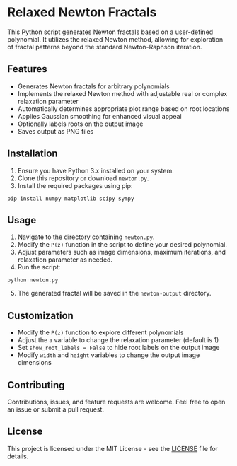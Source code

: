 # Relaxed Newton Fractals

This Python script generates Newton fractals based on a user-defined polynomial. It utilizes the relaxed Newton method, allowing for exploration of fractal patterns beyond the standard Newton-Raphson iteration.

## Features

- Generates Newton fractals for arbitrary polynomials
- Implements the relaxed Newton method with adjustable real or complex relaxation parameter
- Automatically determines appropriate plot range based on root locations
- Applies Gaussian smoothing for enhanced visual appeal
- Optionally labels roots on the output image
- Saves output as PNG files

## Installation

1. Ensure you have Python 3.x installed on your system.
2. Clone this repository or download `newton.py`.
3. Install the required packages using pip:

```pip install numpy matplotlib scipy sympy```

## Usage

1. Navigate to the directory containing `newton.py`.
2. Modify the `P(z)` function in the script to define your desired polynomial.
3. Adjust parameters such as image dimensions, maximum iterations, and relaxation parameter as needed.
4. Run the script:

```python newton.py```

5. The generated fractal will be saved in the `newton-output` directory.

## Customization

- Modify the `P(z)` function to explore different polynomials
- Adjust the `a` variable to change the relaxation parameter (default is 1)
- Set `show_root_labels = False` to hide root labels on the output image
- Modify `width` and `height` variables to change the output image dimensions

## Contributing

Contributions, issues, and feature requests are welcome. Feel free to open an issue or submit a pull request.

## License

This project is licensed under the MIT License - see the [LICENSE](LICENSE) file for details.
